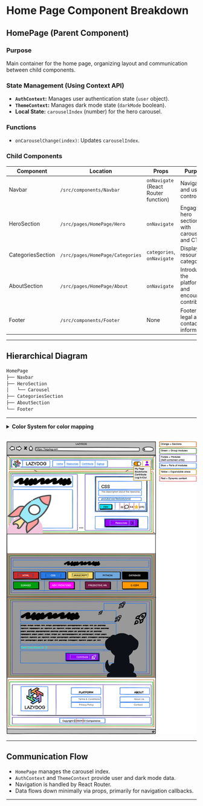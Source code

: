 # Home Page Component Breakdown

## HomePage (Parent Component)

### Purpose

Main container for the home page, organizing layout and communication between child components.

### State Management (Using Context API)

- **`AuthContext`:** Manages user authentication state (`user` object).
- **`ThemeContext`:** Manages dark mode state (`darkMode` boolean).
- **Local State:** `carouselIndex` (number) for the hero carousel.

### Functions

- `onCarouselChange(index)`: Updates `carouselIndex`.

### Child Components

| Component       | Location                     | Props                                      | Purpose                                          |
|-----------------|------------------------------|-------------------------------------------|---------------------------------------------------|
| Navbar          | `/src/components/Navbar`    | `onNavigate` (React Router function)       | Navigation and user controls                      |
| HeroSection     | `/src/pages/HomePage/Hero` | `onNavigate`                               | Engaging hero section with carousel and CTA       |
| CategoriesSection| `/src/pages/HomePage/Categories` | `categories`, `onNavigate`                 | Displays resource categories                      |
| AboutSection    | `/src/pages/HomePage/About` | `onNavigate`                               | Introduces the platform and encourages contribution |
| Footer          | `/src/components/Footer`    | None                                       | Footer with legal and contact information        |

---

## Hierarchical Diagram

```bash
HomePage
├── Navbar
├── HeroSection
│   └── Carousel
├── CategoriesSection
├── AboutSection
└── Footer
```

---

<details>
<summary><strong>Color System for color mapping</strong></summary>

<br>

   1. **🟧 Orange = Sections**  
      * Large areas dividing the page into logical parts (e.g., header, footer, main content).

   2. **🟩 Green = Groups of elements**  
      * Collections of related modules or components, such as the category buttons or the list of resource cards.

   3. **🟪 Purple = Modules (Self-contained units)**  
      * Complete components that combine several parts, such as a resource card or a widget. These function as cohesive, standalone units.

   4. **🟦 Blue = Parts of modules**  
      * The individual elements that make up a module, such as buttons, text, ratings, or links.

   5. **🟨 Yellow = Expandable areas**  
      * Dropdown menus and sections that can be shown/hidden based on user interaction.

   6. **🟥 Red = Dynamic content**  
      * Content that can update in real time (e.g., number of views, star ratings, user information).

</details>

<br>

![Home Page Components](../wireframes/component-img/home-page-components.png)

---

## Communication Flow

- `HomePage` manages the carousel index.
- `AuthContext` and `ThemeContext` provide user and dark mode data.
- Navigation is handled by React Router.
- Data flows down minimally via props, primarily for navigation callbacks.

---

